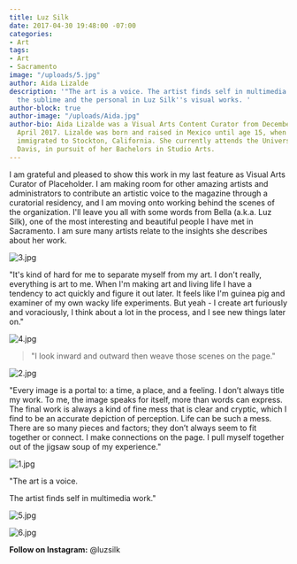 ```yaml
---
title: Luz Silk
date: 2017-04-30 19:48:00 -07:00
categories:
- Art
tags:
- Art
- Sacramento
image: "/uploads/5.jpg"
author: Aida Lizalde
description: '"The art is a voice. The artist finds self in multimedia work." Find
  the sublime and the personal in Luz Silk''s visual works. '
author-block: true
author-image: "/uploads/Aida.jpg"
author-bio: Aida Lizalde was a Visual Arts Content Curator from December 2016 through
  April 2017. Lizalde was born and raised in Mexico until age 15, when her family
  immigrated to Stockton, California. She currently attends the University of California,
  Davis, in pursuit of her Bachelors in Studio Arts.
---
```


I am grateful and pleased to show this work in my last feature as Visual Arts Curator of Placeholder. I am making room for other amazing artists and administrators to contribute an artistic voice to the magazine through a curatorial residency, and I am moving onto working behind the scenes of the organization. I'll leave you all with some words from Bella (a.k.a. Luz Silk), one of the most interesting and beautiful people I have met in Sacramento. I am sure many artists relate to the insights she describes about her work. 


![3.jpg](/uploads/3.jpg)


"It's kind of hard for me to separate myself from my art. I don't really, everything is art to me. When I'm making art and living life I have a tendency to act quickly and figure it out later. It feels like I'm guinea pig and examiner of my own wacky life experiments. But yeah - I create art furiously and voraciously, I think about a lot in the process, and I see new things later on."


![4.jpg](/uploads/4.jpg)



> "I look inward and outward then weave those scenes on the page."


![2.jpg](/uploads/2.jpg)


"Every image is a portal to: a time, a place, and a feeling. I don’t always title my work. To me, the image speaks for itself, more than words can express. The final work is always a kind of fine mess that is clear and cryptic, which I find to be an accurate depiction of perception. Life can be such a mess. There are so many pieces and factors; they don’t always seem to fit together or connect. I make connections on the page. I pull myself together out of the jigsaw soup of my experience."

![1.jpg](/uploads/1.jpg)


"The art is a voice.

The artist finds self in multimedia work."

![5.jpg](/uploads/5.jpg)

![6.jpg](/uploads/6.jpg)

**Follow on Instagram:** @luzsilk